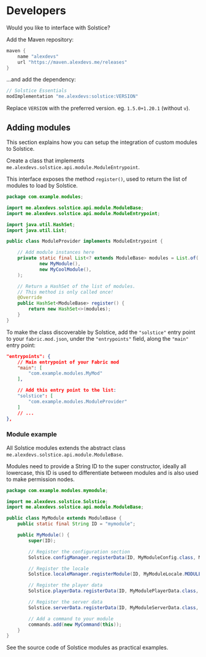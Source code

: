 # Developers

Would you like to interface with Solstice?

Add the Maven repository:

```groovy
maven {
    name "alexdevs"
    url "https://maven.alexdevs.me/releases"
}
```

...and add the dependency:

```groovy
// Solstice Essentials
modImplementation "me.alexdevs:solstice:VERSION"
```

Replace `VERSION` with the preferred version. eg. `1.5.0+1.20.1` (without `v`).

## Adding modules

This section explains how you can setup the integration of custom modules to Solstice.

Create a class that implements `me.alexdevs.solstice.api.module.ModuleEntrypoint`.

This interface exposes the method `register()`, used to return the list of modules to load by Solstice.

```java
package com.example.modules;

import me.alexdevs.solstice.api.module.ModuleBase;
import me.alexdevs.solstice.api.module.ModuleEntrypoint;

import java.util.HashSet;
import java.util.List;

public class ModuleProvider implements ModuleEntrypoint {

    // Add module instances here
    private static final List<? extends ModuleBase> modules = List.of(
            new MyModule(),
            new MyCoolModule(),
    );

    // Return a HashSet of the list of modules.
    // This method is only called once!
    @Override
    public HashSet<ModuleBase> register() {
        return new HashSet<>(modules);
    }
}
```
To make the class discoverable by Solstice, add the `"solstice"` entry point to your `fabric.mod.json`, under the `"entrypoints"` field, along the `"main"` entry point:

```json
"entrypoints": {
    // Main entrypoint of your Fabric mod
    "main": [
        "com.example.modules.MyMod"
    ],

    // Add this entry point to the list:
    "solstice": [
        "com.example.modules.ModuleProvider"
    ]
    // ...
},
```

### Module example

All Solstice modules extends the abstract class `me.alexdevs.solstice.api.module.ModuleBase`.

Modules need to provide a String ID to the super constructor, ideally all lowercase, this ID is used to differentiate between modules and is also used to make permission nodes.

```java
package com.example.modules.mymodule;

import me.alexdevs.solstice.Solstice;
import me.alexdevs.solstice.api.module.ModuleBase;

public class MyModule extends ModuleBase {
    public static final String ID = "mymodule";

    public MyModule() {
        super(ID);

        // Register the configuration section
        Solstice.configManager.registerData(ID, MyModuleConfig.class, MyModuleConfig::new);

        // Register the locale
        Solstice.localeManager.registerModule(ID, MyModuleLocale.MODULE);

        // Register the player data
        Solstice.playerData.registerData(ID, MyModulePlayerData.class, MyModulePlayerData::new);

        // Register the server data
        Solstice.serverData.registerData(ID, MyModuleServerData.class, MyModuleServerData::new);

        // Add a command to your module
        commands.add(new MyCommand(this));
    }
}
```

See the source code of Solstice modules as practical examples.